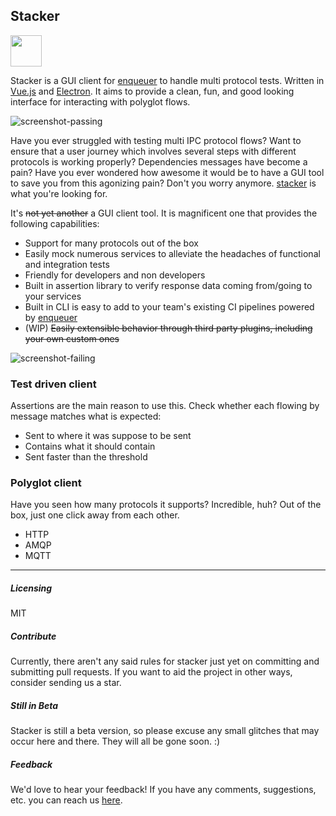 ## Stacker

<img src="https://raw.githubusercontent.com/lopidio/stacker/master/build/logo-small.png" width="50" height="auto">

Stacker is a GUI client for [enqueuer](https://enqueuer-land.github.io/enqueuer/) to handle multi protocol tests.
Written in [Vue.js](https://vuejs.org) and [Electron](https://electronjs.org).
It aims to provide a clean, fun, and good looking interface for interacting with polyglot flows.

![screenshot-passing](https://raw.githubusercontent.com/lopidio/stacker/master/docs/img/http-passing-test.png)

Have you ever struggled with testing multi IPC protocol flows?
Want to ensure that a user journey which involves several steps with different protocols is working properly?
Dependencies messages have become a pain?
Have you ever wondered how awesome it would be to have a GUI tool to save you from this agonizing pain?
Don't you worry anymore. [stacker](https://lopidio.github.io/stacker/) is what you're looking for.

It's ~~not yet another~~ a GUI client tool. It is magnificent one that provides the following capabilities:
- Support for many protocols out of the box
- Easily mock numerous services to alleviate the headaches of functional and integration tests
- Friendly for developers and non developers
- Built in assertion library to verify response data coming from/going to your services
- Built in CLI is easy to add to your team's existing CI pipelines powered by [enqueuer](https://enqueuer-land.github.io/enqueuer/)
- (WIP) ~~Easily extensible behavior through third party plugins, including your own custom ones~~

![screenshot-failing](https://raw.githubusercontent.com/lopidio/stacker/master/docs/img/failing-tests.png) 

### Test driven client
Assertions are the main reason to use this. Check whether each flowing by message matches what is expected:

- Sent to where it was suppose to be sent
- Contains what it should contain
- Sent faster than the threshold

### Polyglot client
Have you seen how many protocols it supports? Incredible, huh? Out of the box, just one click away from each other.

- HTTP
- AMQP
- MQTT

----

##### Licensing
MIT

##### Contribute
Currently, there aren't any said rules for stacker just yet on committing and submitting pull requests.
If you want to aid the project in other ways, consider sending us a star. 

##### Still in Beta
Stacker is still a beta version, so please excuse any small glitches that may occur here and there.
They will all be gone soon. :)

##### Feedback
We'd love to hear your feedback!
If you have any comments, suggestions, etc. you can reach us [here](github.com/lopidio/stacker).

